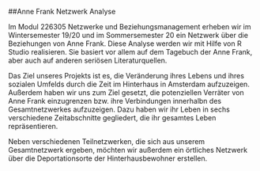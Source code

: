 ##Anne Frank Netzwerk Analyse

Im Modul 226305 Netzwerke und Beziehungsmanagement erheben wir im Wintersemester 19/20 und im Sommersemester 20 ein Netzwerk über die Beziehungen von Anne Frank. Diese Analyse werden wir mit Hilfe von R Studio realisieren. Sie basiert vor allem auf dem Tagebuch der Anne Frank, aber auch auf anderen seriösen Literaturquellen. 

Das Ziel unseres Projekts ist es, die Veränderung ihres Lebens und ihres sozialen Umfelds durch die Zeit im Hinterhaus in Amsterdam aufzuzeigen. Außerdem haben wir uns zum Ziel gesetzt, die potenziellen Verräter von Anne Frank einzugrenzen bzw. ihre Verbindungen innerhalbn des Gesamtnetzwerkes aufzuzeigen. Dazu haben wir ihr Leben in sechs verschiedene Zeitabschnitte gegliedert, die ihr gesamtes Leben repräsentieren. 

Neben verschiedenen Teilnetzwerken, die sich aus unserem Gesamtnetzwerk ergeben, möchten wir außerdem ein örtliches Netzwerk über die Deportationsorte der Hinterhausbewohner erstellen. 
